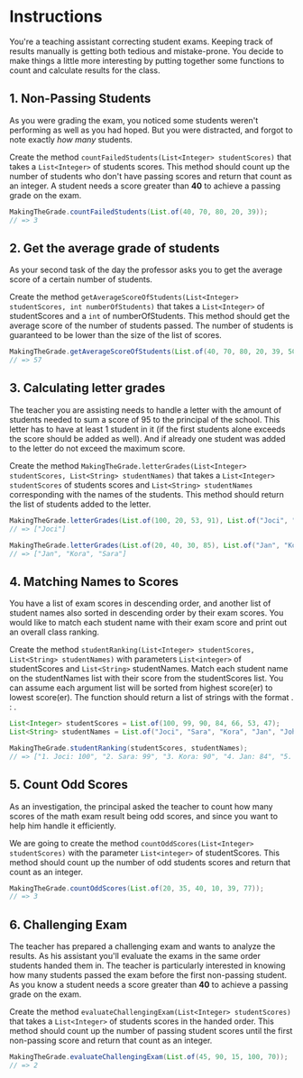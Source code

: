 # Instructions

You're a teaching assistant correcting student exams.
Keeping track of results manually is getting both tedious and mistake-prone.
You decide to make things a little more interesting by putting together some functions to count and calculate results for the class.

## 1. Non-Passing Students

As you were grading the exam, you noticed some students weren't performing as well as you had hoped.
But you were distracted, and forgot to note exactly _how many_ students.

Create the method `countFailedStudents(List<Integer> studentScores)` that takes a `List<Integer>` of students scores.
This method should count up the number of students who don't have passing scores and return that count as an integer.
A student needs a score greater than **40** to achieve a passing grade on the exam.

```java
MakingTheGrade.countFailedStudents(List.of(40, 70, 80, 20, 39));
// => 3
```

## 2. Get the average grade of students

As your second task of the day the professor asks you to get the average score of a certain number of students.

Create the method `getAverageScoreOfStudents(List<Integer> studentScores, int numberOfStudents)` that takes a `List<Integer>` of studentScores and a `int` of numberOfStudents.
This method should get the average score of the number of students passed.
The number of students is guaranteed to be lower than the size of the list of scores.

```java
MakingTheGrade.getAverageScoreOfStudents(List.of(40, 70, 80, 20, 39, 50, 100, 90, 66, 15, 79), 10);
// => 57
```

## 3. Calculating letter grades

The teacher you are assisting needs to handle a letter with the amount of students needed to sum a score of 95 to the principal of the school.
This letter has to have at least 1 student in it (if the first students alone exceeds the score should be added as well).
And if already one student was added to the letter do not exceed the maximum score.

Create the method `MakingTheGrade.letterGrades(List<Integer> studentScores, List<String> studentNames)` that takes a `List<Integer> studentScores` of students scores and `List<String> studentNames` corresponding with the names of the students. This method should return the list of students added to the letter.

```java
MakingTheGrade.letterGrades(List.of(100, 20, 53, 91), List.of("Joci", "Sara", "Bern", "Fred"));
// => ["Joci"]

MakingTheGrade.letterGrades(List.of(20, 40, 30, 85), List.of("Jan", "Kora", "Sara", "Peter"));
// => ["Jan", "Kora", "Sara"]
```

## 4. Matching Names to Scores

You have a list of exam scores in descending order, and another list of student names also sorted in descending order by their exam scores. You would like to match each student name with their exam score and print out an overall class ranking.

Create the method `studentRanking(List<Integer> studentScores, List<String> studentNames)` with parameters `List<integer>` of studentScores and  `List<String>` studentNames. Match each student name on the studentNames list with their score from the studentScores list. You can assume each argument list will be sorted from highest score(er) to lowest score(er). The function should return a list of strings with the format <rank>. <student name>: <student score>.

```java
List<Integer> studentScores = List.of(100, 99, 90, 84, 66, 53, 47);
List<String> studentNames = List.of("Joci", "Sara", "Kora", "Jan", "John", "Bern", "Fred");

MakingTheGrade.studentRanking(studentScores, studentNames);
// => ["1. Joci: 100", "2. Sara: 99", "3. Kora: 90", "4. Jan: 84", "5. John: 66", "6. Bern: 53", "7. Fred: 47"]
```

## 5. Count Odd Scores

As an investigation, the principal asked the teacher to count how many scores of the math exam result being odd scores, and since you want to help him handle it efficiently.

We are going to create the method `countOddScores(List<Integer> studentScores)` with the parameter `List<integer>` of studentScores.
This method should count up the number of odd students scores and return that count as an integer.

```java
MakingTheGrade.countOddScores(List.of(20, 35, 40, 10, 39, 77));
// => 3
```

## 6. Challenging Exam

The teacher has prepared a challenging exam and wants to analyze the results. As his assistant you'll evaluate the exams in the same order students handed them in. The teacher is particularly interested in knowing how many students passed the exam before the first non-passing student.
As you know a student needs a score greater than **40** to achieve a passing grade on the exam.

Create the method `evaluateChallengingExam(List<Integer> studentScores)` that takes a `List<Integer>` of students scores in the handed order.
This method should count up the number of passing student scores until the first non-passing score and return that count as an integer.

```java
MakingTheGrade.evaluateChallengingExam(List.of(45, 90, 15, 100, 70));
// => 2
```

